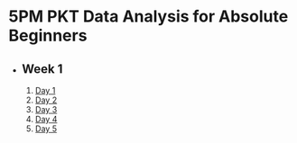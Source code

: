 # 5PM PKT Data Analysis for Absolute Beginners

- ## Week 1

   1. [Day 1](https://www.facebook.com/iCodeguru/videos/1236192064340759)
   2. [Day 2](https://www.facebook.com/iCodeguru/videos/789864723282905)
   3. [Day 3](https://www.facebook.com/iCodeguru/videos/432674423243816)
   4. [Day 4](https://www.facebook.com/iCodeguru/videos/922742012816023)
   5. [Day 5](https://www.facebook.com/iCodeguru/videos/554976527351776)

<!-- - ## Week 2

   1. [Day 1](https://www.facebook.com/iCodeguru/videos/860596076000884)
   2. [Day 2](https://www.facebook.com/iCodeguru/videos/959034168890428)
   3. [Day 3](https://www.facebook.com/iCodeguru/videos/592274156626632)
   4. [Day 4]()
   5. [Day 5]() -->

<!-- - ## Week 

   1. [Day 1]()
   2. [Day 2]()
   3. [Day 3]()
   4. [Day 4]()
   5. [Day 5]() -->